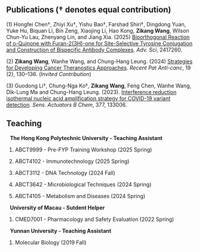 ## Publications († denotes equal contribution)

(1) Hongfei Chen†, Zhiyi Xu†, Yishu Bao†, Farshad Shiri†, Dingdong Yuan, Yuke Hu, Biquan Li, Bin Zeng, Xiaojing Li, Hao Kong, **Zikang Wang**, Wilson Chun-Yu Lau, Zhenyang Lin, and Jiang Xia. (2025) [Bioorthogonal Reaction of o-Quinone with Furan-2(3H)-one for Site-Selective Tyrosine Conjugation and Construction of Bispecific Antibody Complexes](https://advanced.onlinelibrary.wiley.com/doi/10.1002/advs.202417260). _Adv. Sci_, 2417260.

(2) **Zikang Wang**, Wanhe Wang, and Chung-Hang Leung. (2024) [Strategies for Developing Cancer Theranostics Approaches](https://www.eurekaselect.com/article/131687). _Recent Pat Anti-canc_, 19 (2), 130–136. (_Invited Contribution_)

(3) Guodong Li†, Chung-Nga Ko†, **Zikang Wang**, Feng Chen, Wanhe Wang, Dik-Lung Ma and Chung-Hang Leung. (2023). [Interference reduction isothermal nucleic acid amplification strategy for COVID-19 variant detection](https://www.sciencedirect.com/science/article/pii/S0925400522016495?via%3Dihub#fig0030). _Sens. Actuators B Chem_, 377, 133006.


## Teaching

<h4 style="margin:0 10px 0;">The Hong Kong Polytechnic University - Teaching Assistant</h4> 

1. ABCT9999 - Pre-FYP Training Workshop (2025 Spring)

2. ABCT4102 - Immunotechnology (2025 Spring)

3. ABCT3112 - DNA Technology (2024 Fall)

4. ABCT3642 - Microbiological Techniques (2024 Spring)

5. ABCT4105 - Metabolism and Diseases (2024 Spring)

<h4 style="margin:0 10px 0;">University of Macau - Sutdent Helper</h4>

1. CMED7001 - Pharmacology and Safety Evaluation (2022 Spring)

<h4 style="margin:0 10px 0;">Yunnan University - Teaching Assistant</h4>

1. Molecular Biology (2019 Fall)

